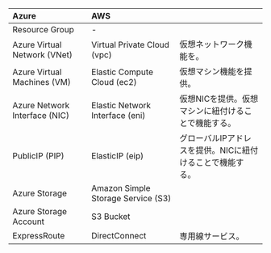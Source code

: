 |Azure|AWS||
|:--|:--|:--|
|Resource Group|- ||
|Azure Virtual Network (VNet)|Virtual Private Cloud (vpc)|仮想ネットワーク機能を。|
|Azure Virtual Machines (VM)|Elastic Compute Cloud (ec2)|仮想マシン機能を提供。|
|Azure Network Interface (NIC)|Elastic Network Interface (eni)|仮想NICを提供。仮想マシンに紐付けることで機能する。|
|PublicIP (PIP)|ElasticIP (eip)|グローバルIPアドレスを提供。NICに紐付けることで機能する。|
|Azure Storage|Amazon Simple Storage Service (S3)||
|Azure Storage Account|S3 Bucket||
|ExpressRoute|DirectConnect|専用線サービス。|
